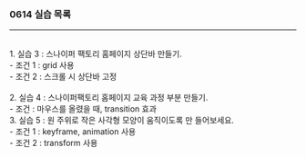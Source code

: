 ### 0614 실습 목록
---
</br>
1. 실습 3 : 스나이퍼 팩토리 홈페이지 상단바 만들기.
 <br/>
    - 조건 1 : grid 사용 <br/>
    - 조건 2 : 스크롤 시 상단바 고정 
</br>

</br>
2. 실습 4 : 스나이퍼팩토리 홈페이지 교육 과정 부분 만들기.
</br>
    - 조건 : 마우스를 올렸을 때, transition 효과


</br>
3. 실습 5 : 원 주위로 작은 사각형 모양이 움직이도록 만 들어보세요.
 <br/>
- 조건 1 : keyframe, animation 사용
</br>
- 조건 2 : transform 사용